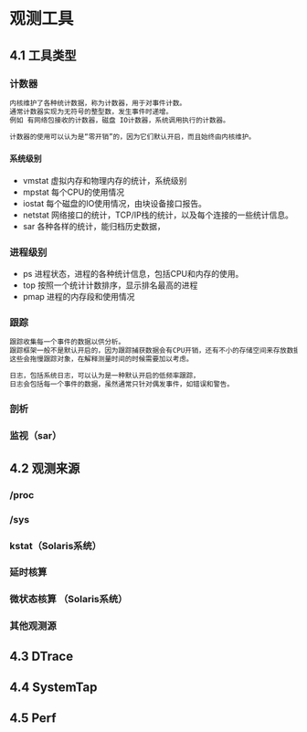 # 观测工具

## 4.1 工具类型
### 计数器
```md
内核维护了各种统计数据，称为计数器，用于对事件计数。
通常计数器实现为无符号的整型数，发生事件时递增。
例如 有网络包接收的计数器，磁盘 IO计数器，系统调用执行的计数器。

计数器的使用可以认为是“零开销”的，因为它们默认开启，而且始终由内核维护。
```
#### 系统级别
* vmstat 虚拟内存和物理内存的统计，系统级别
* mpstat 每个CPU的使用情况
* iostat 每个磁盘的IO使用情况，由块设备接口报告。
* netstat 网络接口的统计，TCP/IP栈的统计，以及每个连接的一些统计信息。
* sar 各种各样的统计，能归档历史数据，

### 进程级别
* ps 进程状态，进程的各种统计信息，包括CPU和内存的使用。
* top 按照一个统计计数排序，显示排名最高的进程
* pmap 进程的内存段和使用情况

### 跟踪
```md
跟踪收集每一个事件的数据以供分析。
跟踪框架一般不是默认开启的，因为跟踪捕获数据会有CPU开销，还有不小的存储空间来存放数据。
这些会拖慢跟踪对象，在解释测量时间的时候需要加以考虑。
```
```md
日志，包括系统日志，可以认为是一种默认开启的低频率跟踪，
日志会包括每一个事件的数据，虽然通常只针对偶发事件，如错误和警告。
```
### 剖析

### 监视（sar）

## 4.2 观测来源
### /proc
### /sys

### kstat（Solaris系统）

### 延时核算

### 微状态核算 （Solaris系统）

### 其他观测源

## 4.3 DTrace

## 4.4 SystemTap

## 4.5 Perf
